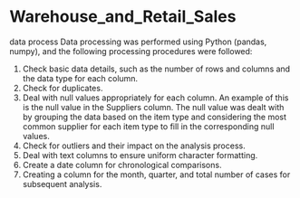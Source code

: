 # Warehouse_and_Retail_Sales
data process
Data processing was performed using Python (pandas, numpy), and the following processing procedures were followed:
1. Check basic data details, such as the number of rows and columns and the data type for each column.
2. Check for duplicates.
3. Deal with null values ​​appropriately for each column. An example of this is the null value in the Suppliers column. The null value was dealt with by grouping the data based on the item type and considering the most common supplier for each item type to fill in the corresponding null values.
4. Check for outliers and their impact on the analysis process.
5. Deal with text columns to ensure uniform character formatting.
6. Create a date column for chronological comparisons.
7. Creating a column for the month, quarter, and total number of cases for subsequent analysis.









   
